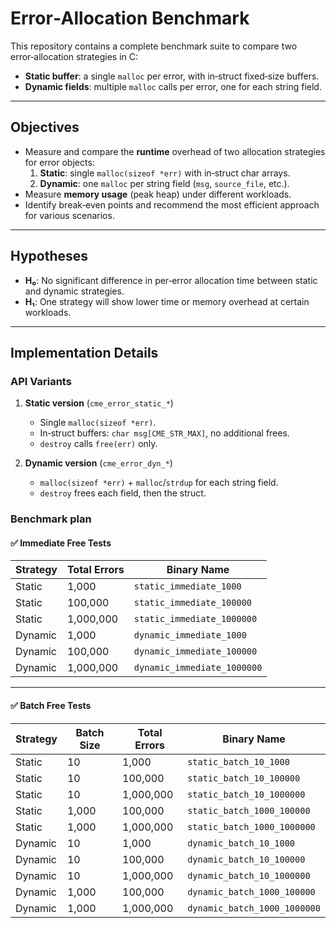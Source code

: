 # Error‑Allocation Benchmark

This repository contains a complete benchmark suite to compare two error‑allocation strategies in C:

- **Static buffer**: a single `malloc` per error, with in‑struct fixed‑size buffers.
- **Dynamic fields**: multiple `malloc` calls per error, one for each string field.

---

## Objectives

- Measure and compare the **runtime** overhead of two allocation strategies for error objects:
  1. **Static**: single `malloc(sizeof *err)` with in‑struct char arrays.
  2. **Dynamic**: one `malloc` per string field (`msg`, `source_file`, etc.).
- Measure **memory usage** (peak heap) under different workloads.
- Identify break‑even points and recommend the most efficient approach for various scenarios.

---

## Hypotheses

- **H₀**: No significant difference in per‑error allocation time between static and dynamic strategies.
- **H₁**: One strategy will show lower time or memory overhead at certain workloads.

---

## Implementation Details

### API Variants

1. **Static version** (`cme_error_static_*`)
   - Single `malloc(sizeof *err)`.
   - In‑struct buffers: `char msg[CME_STR_MAX]`, no additional frees.
   - `destroy` calls `free(err)` only.

2. **Dynamic version** (`cme_error_dyn_*`)
   - `malloc(sizeof *err)` + `malloc`/`strdup` for each string field.
   - `destroy` frees each field, then the struct.

### Benchmark plan

#### ✅ Immediate Free Tests

| Strategy | Total Errors | Binary Name                 |
|----------|--------------|-----------------------------|
| Static   | 1,000        | `static_immediate_1000`     |
| Static   | 100,000      | `static_immediate_100000`   |
| Static   | 1,000,000    | `static_immediate_1000000`  |
| Dynamic  | 1,000        | `dynamic_immediate_1000`    |
| Dynamic  | 100,000      | `dynamic_immediate_100000`  |
| Dynamic  | 1,000,000    | `dynamic_immediate_1000000` |

---

#### ✅ Batch Free Tests

| Strategy | Batch Size | Total Errors | Binary Name                    |
|----------|------------|--------------|--------------------------------|
| Static   | 10         | 1,000        | `static_batch_10_1000`         |
| Static   | 10         | 100,000      | `static_batch_10_100000`       |
| Static   | 10         | 1,000,000    | `static_batch_10_1000000`      |
| Static   | 1,000      | 100,000      | `static_batch_1000_100000`     |
| Static   | 1,000      | 1,000,000    | `static_batch_1000_1000000`    |
| Dynamic  | 10         | 1,000        | `dynamic_batch_10_1000`        |
| Dynamic  | 10         | 100,000      | `dynamic_batch_10_100000`      |
| Dynamic  | 10         | 1,000,000    | `dynamic_batch_10_1000000`     |
| Dynamic  | 1,000      | 100,000      | `dynamic_batch_1000_100000`    |
| Dynamic  | 1,000      | 1,000,000    | `dynamic_batch_1000_1000000`   |

